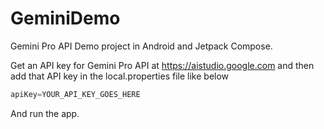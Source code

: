 # GeminiDemo
Gemini Pro API Demo project in Android and Jetpack Compose. 

Get an API key for Gemini Pro API at https://aistudio.google.com and then add that API key in the local.properties file like below

```groovy
apiKey=YOUR_API_KEY_GOES_HERE
```

And run the app. 
